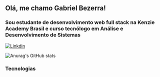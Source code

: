 ## Olá, me chamo Gabriel Bezerra!
### Sou estudante de desenvolvimento web full stack na Kenzie Academy Brasil e curso tecnólogo em Análise e Desenvolvimento de Sistemas

[![Linkdin](https://img.shields.io/badge/LinkedIn-0077B5?style=for-the-badge&logo=linkedin&logoColor=white)](https://www.linkedin.com/in/gabriel-bezerra-965b27211/)

![Anurag's GitHub stats](https://github-readme-stats.vercel.app/api?username=gabrielbvlk&show_icons=true&theme=tokyonight)

### Tecnologias

<div style="display: inline_block"><br/>
<img alt align="center" alt="Linux" src="https://img.shields.io/badge/Ubuntu-E95420?style=for-the-badge&logo=ubuntu&logoColor=white"/>
<img alt align="center" alt="HTML5" src="https://img.shields.io/badge/HTML5-E34F26?style=for-the-badge&logo=html5&logoColor=white"/> <img alt align="center" alt="CSS3" src="https://img.shields.io/badge/CSS3-1572B6?style=for-the-badge&logo=css3&logoColor=white"/>
<img alt align="center" alt="JavaScript" src="https://img.shields.io/badge/JavaScript-323330?style=for-the-badge&logo=javascript&logoColor=F7DF1E"/>
<img alt align="center" alt="React" src="https://img.shields.io/badge/React-20232A?style=for-the-badge&logo=react&logoColor=61DAFB"/> 
</div><br/>

